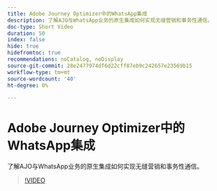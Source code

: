 ```yaml
---
title: Adobe Journey Optimizer中的WhatsApp集成
description: 了解AJO与WhatsApp业务的原生集成如何实现无缝营销和事务性通信。
doc-type: Short Video
duration: 50
index: false
hide: true
hidefromtoc: true
recommendations: noCatalog, noDisplay
source-git-commit: 28e2477974df6d22cff87eb9c242657e23569b15
workflow-type: tm+mt
source-wordcount: '40'
ht-degree: 0%

---
```



# Adobe Journey Optimizer中的WhatsApp集成

了解AJO与WhatsApp业务的原生集成如何实现无缝营销和事务性通信。

<!-- 72_S520_3442520_49_whatsapp-integration-in-adobe-journey-optimizer -->
>[!VIDEO](https://video.tv.adobe.com/v/3460482/?learn=on&enablevpops=true&captions=chi_hans)
